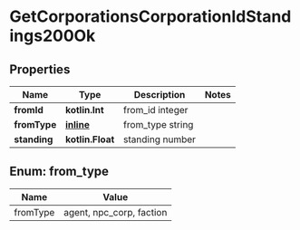 
# GetCorporationsCorporationIdStandings200Ok

## Properties
Name | Type | Description | Notes
------------ | ------------- | ------------- | -------------
**fromId** | **kotlin.Int** | from_id integer | 
**fromType** | [**inline**](#FromTypeEnum) | from_type string | 
**standing** | **kotlin.Float** | standing number | 


<a name="FromTypeEnum"></a>
## Enum: from_type
Name | Value
---- | -----
fromType | agent, npc_corp, faction



